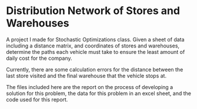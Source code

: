 # Distribution Network of Stores and Warehouses
A project I made for Stochastic Optimizations class. Given a sheet of data including a distance matrix, and coordinates of stores and warehouses, determine the paths each vehicle must take to ensure the least amount of daily cost for the company.

Currently, there are some calculation errors for the distance between the last store visited and the final warehouse that the vehicle stops at.

The files included here are the report on the process of developing a solution for this problem, the data for this problem in an excel sheet, and the code used for this report.

